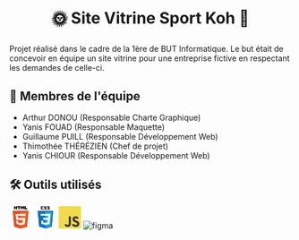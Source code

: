 # <p align="center">🌞 Site Vitrine Sport Koh 🌊</p>
  
Projet réalisé dans le cadre de la 1ère de BUT Informatique. Le but était de concevoir en équipe un site vitrine pour une entreprise fictive en respectant les demandes de celle-ci.

## 🧐 Membres de l'équipe
- Arthur DONOU (Responsable Charte Graphique)
- Yanis FOUAD (Responsable Maquette)
- Guillaume PUILL (Responsable Développement Web)
- Thimothée THÉRÉZIEN (Chef de projet)
- Yanis CHIOUR (Responsable Développement Web)
        
## 🛠️ Outils utilisés
<img src="https://raw.githubusercontent.com/github/explore/80688e429a7d4ef2fca1e82350fe8e3517d3494d/topics/html/html.png" alt="html" width="40" height="40"/>
<img src="https://raw.githubusercontent.com/github/explore/80688e429a7d4ef2fca1e82350fe8e3517d3494d/topics/css/css.png" alt="css" width="40" height="40"/> 
<img src="https://raw.githubusercontent.com/github/explore/80688e429a7d4ef2fca1e82350fe8e3517d3494d/topics/javascript/javascript.png" alt="Js" width="40" height="40"/> 
<img src="https://upload.wikimedia.org/wikipedia/commons/3/33/Figma-logo.svg" alt="figma" width="40" height="40"/>  